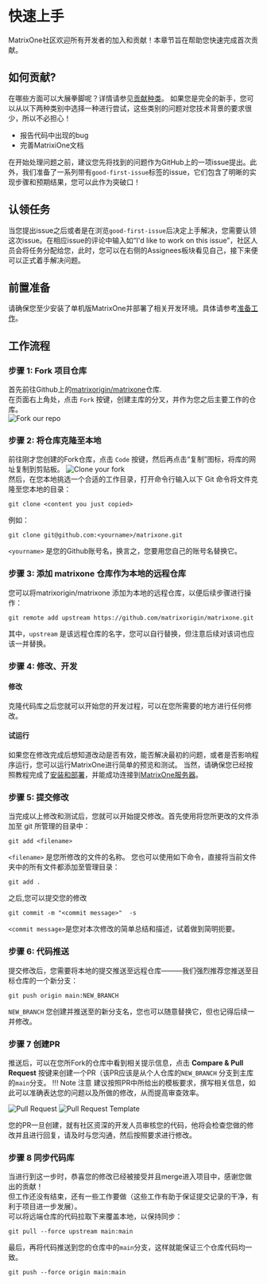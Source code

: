 # **快速上手**
MatrixOne社区欢迎所有开发者的加入和贡献！本章节旨在帮助您快速完成首次贡献。

## **如何贡献?**
在哪些方面可以大展拳脚呢？详情请参见[贡献种类](How-to-Contribute/types-of-contributions.md)。
如果您是完全的新手，您可以从以下两种类别中选择一种进行尝试，这些类别的问题对您技术背景的要求很少，所以不必担心！

* 报告代码中出现的bug
* 完善MatrixiOne文档


在开始处理问题之前，建议您先将找到的问题作为GitHub上的一项issue提出。此外，我们准备了一系列带有`good-first-issue`标签的issue，它们包含了明晰的实现步骤和预期结果，您可以此作为突破口！


## **认领任务**
当您提出issue之后或者是在浏览`good-first-issue`后决定上手解决，您需要认领这次issue。在相应issue的评论中输入如“I'd like to work on this issue”，社区人员会将任务分配给您，此时，您可以在右侧的Assignees板块看见自己，接下来便可以正式着手解决问题。


## **前置准备**
请确保您至少安装了单机版MatrixOne并部署了相关开发环境。具体请参考[准备工作](How-to-Contribute/preparation.md)。

## **工作流程**
### **步骤 1: Fork 项目仓库**
首先前往Github上的[matrixorigin/matrixone](https://github.com/matrixorigin/matrixone)仓库.  
在页面右上角处，点击 `Fork` 按键，创建主库的分叉，并作为您之后主要工作的仓库。  
![Fork our repo](https://github.com/matrixorigin/artwork/blob/main/docs/contribution-guide/contribution-guide-fork.png?raw=true)

### **步骤 2: 将仓库克隆至本地**
前往刚才您创建的Fork仓库，点击 `Code` 按键，然后再点击“复制”图标，将库的网址复制到剪贴板。
![Clone your fork](https://github.com/matrixorigin/artwork/blob/main/docs/contribution-guide/contribution-guide-clone.png?raw=true)  
然后，在您本地挑选一个合适的工作目录，打开命令行输入以下 Git 命令将文件克隆至您本地的目录： 
```
git clone <content you just copied>
```  
例如：   
```
git clone git@github.com:<yourname>/matrixone.git
```
`<yourname>` 是您的Github账号名，换言之，您要用您自己的账号名替换它。

### **步骤 3: 添加 matrixone 仓库作为本地的远程仓库**
您可以将matrixorigin/matrixone 添加为本地的远程仓库，以便后续步骤进行操作：  
```
git remote add upstream https://github.com/matrixorigin/matrixone.git  
```
其中，`upstream` 是该远程仓库的名字，您可以自行替换，但注意后续对该词也应该一并替换。

### **步骤 4: 修改、开发**
#### **修改**
克隆代码库之后您就可以开始您的开发过程，可以在您所需要的地方进行任何修改。

#### **试运行**
如果您在修改完成后想知道改动是否有效，能否解决最初的问题，或者是否影响程序运行，您可以运行MatrixOne进行简单的预览和测试。
当然，请确保您已经按照教程完成了[安装和部署](./../Get-Started/install-standalone-matrixone.md)，并能成功连接到[MatrixOne服务器](./../Get-Started/connect-to-matrixone-server.md)。

### **步骤 5: 提交修改**
当完成以上修改和测试后，您就可以开始提交修改。首先使用将您所更改的文件添加至 git 所管理的目录中：
```
git add <filename>
```
`<filename>` 是您所修改的文件的名称。
您也可以使用如下命令，直接将当前文件夹中的所有文件都添加至管理目录：
```
git add .
```
之后,您可以提交您的修改
```
git commit -m "<commit message>"  -s
```
 `<commit message>`是您对本次修改的简单总结和描述，试着做到简明扼要。
 
### **步骤 6: 代码推送**
提交修改后，您需要将本地的提交推送至远程仓库———我们强烈推荐您推送至目标仓库的一个新分支：
```
git push origin main:NEW_BRANCH
```
`NEW_BRANCH` 您创建并推送至的新分支名，您也可以随意替换它，但也记得后续一并修改。

### **步骤 7 创建PR**
推送后，可以在您所Fork的仓库中看到相关提示信息，点击 **Compare & Pull Request** 按键来创建一个PR（该PR应该是从个人仓库的`NEW_BRANCH` 分支到主库的`main`分支。
!!! Note 注意
    建议按照PR中所给出的模板要求，撰写相关信息，如此可以准确表达您的问题以及所做的修改，从而提高审查效率。

![Pull Request](https://github.com/matrixorigin/artwork/blob/main/docs/contribution-guide/contribution-guide-pr.png?raw=true)
![Pull Request Template](https://github.com/matrixorigin/artwork/blob/main/docs/contribution-guide/contribution-guide-pr-template.png?raw=true)

您的PR一旦创建，就有社区资深的开发人员审核您的代码，他将会检查您做的修改并且进行回复，请及时与您沟通，然后按照要求进行修改。

### **步骤 8 同步代码库**
当进行到这一步时，恭喜您的修改已经被接受并且merge进入项目中，感谢您做出的贡献！  
但工作还没有结束，还有一些工作要做（这些工作有助于保证提交记录的干净，有利于项目进一步发展）。  
可以将远端仓库的代码拉取下来覆盖本地，以保持同步：
```
git pull --force upstream main:main
```
最后，再将代码推送到您的仓库中的`main`分支，这样就能保证三个仓库代码均一致。
```
git push --force origin main:main
```
